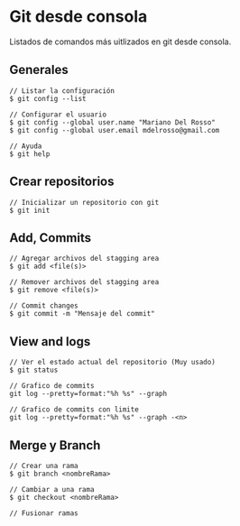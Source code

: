 # Git desde consola

Listados de comandos más uitlizados en git desde consola.

## Generales 

    // Listar la configuración
    $ git config --list

    // Configurar el usuario
    $ git config --global user.name "Mariano Del Rosso"
    $ git config --global user.email mdelrosso@gmail.com

    // Ayuda
    $ git help
    
## Crear repositorios

    // Inicializar un repositorio con git
    $ git init
    
      
## Add, Commits

    // Agregar archivos del stagging area
    $ git add <file(s)>
    
    // Remover archivos del stagging area
    $ git remove <file(s)>
    
    // Commit changes
    $ git commit -m "Mensaje del commit"

## View and logs

    // Ver el estado actual del repositorio (Muy usado)
    $ git status

    // Grafico de commits
    git log --pretty=format:"%h %s" --graph
    
    // Grafico de commits con limite
    git log --pretty=format:"%h %s" --graph -<n>

    

## Merge y Branch

    // Crear una rama
    $ git branch <nombreRama>
    
    // Cambiar a una rama
    $ git checkout <nombreRama>
    
    // Fusionar ramas
    
    



